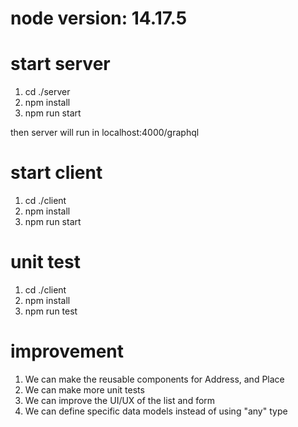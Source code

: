 # node version: 14.17.5

# start server

1. cd ./server
2. npm install
3. npm run start

then server will run in localhost:4000/graphql

# start client

1. cd ./client
2. npm install
3. npm run start

# unit test

1. cd ./client
2. npm install
3. npm run test

# improvement

1. We can make the reusable components for Address, and Place
2. We can make more unit tests
3. We can improve the UI/UX of the list and form
4. We can define specific data models instead of using "any" type

